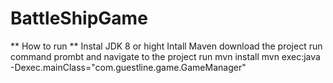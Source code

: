 # BattleShipGame
** How to run **
Instal JDK 8 or hight
Intall Maven
download the project
run command prombt and navigate to the project
run mvn install
mvn exec:java -Dexec.mainClass="com.guestline.game.GameManager"

